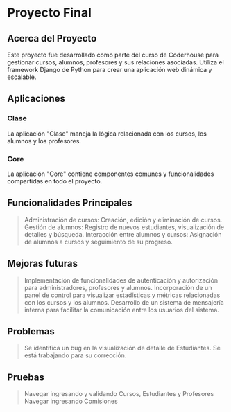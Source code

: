 # Proyecto Final

## Acerca del Proyecto
Este proyecto fue desarrollado como parte del curso de Coderhouse para gestionar cursos, alumnos, profesores y sus relaciones asociadas. Utiliza el framework Django de Python para crear una aplicación web dinámica y escalable.

## Aplicaciones
### Clase
La aplicación "Clase" maneja la lógica relacionada con los cursos, los alumnos y los profesores.

### Core
La aplicación "Core" contiene componentes comunes y funcionalidades compartidas en todo el proyecto.

## Funcionalidades Principales
> Administración de cursos: Creación, edición y eliminación de cursos.
> Gestión de alumnos: Registro de nuevos estudiantes, visualización de detalles y búsqueda.
> Interacción entre alumnos y cursos: Asignación de alumnos a cursos y seguimiento de su progreso.

## Mejoras futuras
> Implementación de funcionalidades de autenticación y autorización para administradores, profesores y alumnos.
> Incorporación de un panel de control para visualizar estadísticas y métricas relacionadas con los cursos y los alumnos.
> Desarrollo de un sistema de mensajería interna para facilitar la comunicación entre los usuarios del sistema.

## Problemas 
> Se identifica un bug en la visualización de detalle de Estudiantes. Se está trabajando para su corrección.

## Pruebas
> Navegar ingresando y validando Cursos, Estudiantes y Profesores
> Navegar ingresando Comisiones